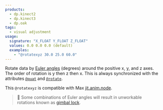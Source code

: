 ```yaml
---
products:
  - dp.kinect2
  - dp.kinect3
  - dp.oak
tags:
  - visual adjustment
usage:
  signature: "X_FLOAT Y_FLOAT Z_FLOAT"
  values: 0.0 0.0 0.0 (default)
  examples:
    - "@rotatexyz 30.0 25.0 60.0"
---
```


Rotate data by [Euler angles](https://en.wikipedia.org/wiki/Euler_angles)
(degrees) around the positive x, y, and z axes. The order of rotation is y then z then x.
This is always synchronized with the attributes [`@quat`](quat.md)
and [`@rotate`](rotate.md).

This `@rotatexyz` is compatible with Max
[jit.anim.node](https://docs.cycling74.com/max7/refpages/jit.anim.node).

> :memo: Some combinations of Euler angles will result in unworkable
> rotations known as [gimbal lock](https://en.wikipedia.org/wiki/Gimbal_lock).
